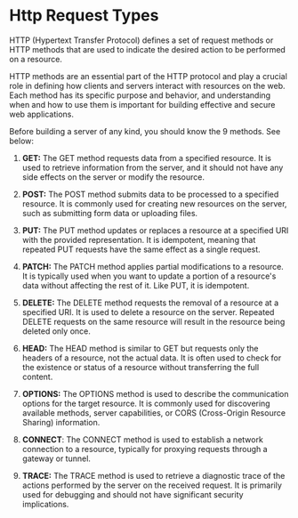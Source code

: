 # Http Request Types

HTTP (Hypertext Transfer Protocol) defines a set of request methods or HTTP methods that are used to indicate the desired action to be performed on a resource. 

HTTP methods are an essential part of the HTTP protocol and play a crucial role in defining how clients and servers interact with resources on the web. Each method has its specific purpose and behavior, and understanding when and how to use them is important for building effective and secure web applications.

Before building a server of any kind, you should know the 9 methods. See below:


1. **GET:** The GET method requests data from a specified resource. It is used to retrieve information from the server, and it should not have any side effects on the server or modify the resource.

2. **POST:** The POST method submits data to be processed to a specified resource. It is commonly used for creating new resources on the server, such as submitting form data or uploading files.

3. **PUT:** The PUT method updates or replaces a resource at a specified URI with the provided representation. It is idempotent, meaning that repeated PUT requests have the same effect as a single request.

4. **PATCH:** The PATCH method applies partial modifications to a resource. It is typically used when you want to update a portion of a resource's data without affecting the rest of it. Like PUT, it is idempotent.

5. **DELETE:** The DELETE method requests the removal of a resource at a specified URI. It is used to delete a resource on the server. Repeated DELETE requests on the same resource will result in the resource being deleted only once.

6. **HEAD:** The HEAD method is similar to GET but requests only the headers of a resource, not the actual data. It is often used to check for the existence or status of a resource without transferring the full content.

7. **OPTIONS:** The OPTIONS method is used to describe the communication options for the target resource. It is commonly used for discovering available methods, server capabilities, or CORS (Cross-Origin Resource Sharing) information.

8. **CONNECT**: The CONNECT method is used to establish a network connection to a resource, typically for proxying requests through a gateway or tunnel.

9. **TRACE:** The TRACE method is used to retrieve a diagnostic trace of the actions performed by the server on the received request. It is primarily used for debugging and should not have significant security implications.

